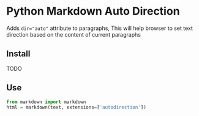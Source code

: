 # Python Markdown Auto Direction

Adds `dir="auto"` attribute to paragraphs,
This will help browser to set text direction based on the content of current paragraphs

## Install

TODO

## Use

```python
from markdown import markdown
html = markdown(text, extensions=['autodirection'])
```
